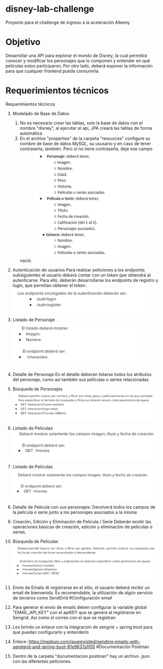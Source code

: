 # disney-lab-challenge
Proyecto para el challenge de ingreso a la aceleración Alkemy

# Objetivo
Desarrollar una API para explorar el mundo de Disney, la cual permitirá conocer y modificar los
personajes que lo componen y entender en qué películas estos participaron. Por otro lado, deberá
exponer la información para que cualquier frontend pueda consumirla.
# Requerimientos técnicos
Requerimientos técnicos
1. Modelado de Base de Datos
   1. No es necesario crear las tablas, solo la base de datos con el nombre "disney", al ejecutar el api, JPA creará las tablas de forma automática
   2. En el archivo "properties" de la carpeta "resources" configure su nombre de base de datos MySQL, su ususario y en caso de tener contraseña, también. Pero si no tiene contraseña, deje ese campo vació.
![img_5.png](img_5.png)
2. Autenticación de usuarios
   Para realizar peticiones a los endpoints subsiguientes el usuario deberá contar con un token que
   obtendrá al autenticarse. Para ello, deberán desarrollarse los endpoints de registro y login, que
   permitan obtener el token.
   ![img_9.png](img_9.png)

3. Listado de Personaje
   ![img_8.png](img_8.png)

4. Detalle de Personaje
      En el detalle deberán listarse todos los atributos del personaje, como así también sus películas o
      series relacionadas
5. Búsqueda de Personajes
![img_6.png](img_6.png)
6. Listado de Películas
![img_7.png](img_7.png)
7. Listado de Películas
![img_10.png](img_10.png)
8. Detalle de Película con sus personajes:
   Devolverá todos los campos de la película o serie junto a los personajes asociados a la misma
9. Creación, Edición y Eliminación de Película / Serie
   Deberán existir las operaciones básicas de creación, edición y eliminación de películas o series.
10. Búsqueda de Películas
![img_11.png](img_11.png)
11. Envío de Emails
    Al registrarse en el sitio, el usuario deberá recibir un email de bienvenida. Es recomendable, la
    utilización de algún servicio de terceros como SendGrid
#Configuración email
1. Para generar el envío de emails deben configurar la variable global "EMAIL_API_KEY" con el apiKEY que se genera al registrarse en Sengrid. Así como el correo con el que se registran
2. Les brindo un enlace con la integración de sengrid + spring boot para que puedan configurarlo y entenderlo
3. Enlace: https://medium.com/javarevisited/sending-emails-with-sendgrid-and-spring-boot-81e9637a1f05
#Documentación Postman
1. Dentro de la carpeta "documentacion.postman" hay un archivo .json con las diferentes peticiones.